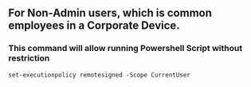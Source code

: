 ## For Non-Admin users, which is common employees in a Corporate Device.

### This command will allow running Powershell Script without restriction 

`set-executionpolicy remotesigned -Scope CurrentUser`